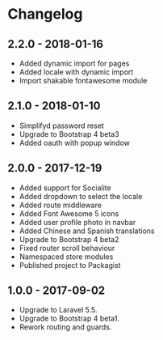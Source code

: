 # Changelog

## 2.2.0 - 2018-01-16

- Added dynamic import for pages
- Added locale with dynamic import
- Import shakable fontawesome module

## 2.1.0 - 2018-01-10

- Simplifyd password reset
- Upgrade to Bootstrap 4 beta3
- Added oauth with popup window

## 2.0.0 - 2017-12-19

- Added support for Socialite
- Added dropdown to select the locale 
- Added route middleware 
- Added Font Awesome 5 icons
- Added user profile photo in navbar
- Added Chinese and Spanish translations
- Upgrade to Bootstrap 4 beta2
- Fixed router scroll behaviour
- Namespaced store modules  
- Published project to Packagist 

## 1.0.0 - 2017-09-02

- Upgrade to Laravel 5.5.
- Upgrade to Bootstrap 4 beta1.
- Rework routing and guards.
